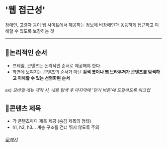 # '웹 접근성'
장애인, 고령자 등이 웹 사이트에서 제공하는 정보에 비장애인과 동등하게 접근하고 이해할 수 있도록 보장하는 것

---

## 📍논리적인 순서
* 프레임, 콘텐츠는 논리적인 순서로 제공해야 한다.
* 화면에 보여지는 콘텐츠의 순서가 아닌 **검색  봇이나 웹 브라우저가 콘텐츠를 탐색하고 이해할 수 있는 선형화된 순서**
###### ex) 모바일 메뉴 제작 시, 내용 탐색 후 마지막에 '닫기 버튼'에 도달하도록 마크업

## 📍콘텐츠 제목
* 각 콘텐츠마다 제목 제공 (숨김 제목의 형태)
* h1, h2, h3... 계층 구조를 건너 뛰지 않도록 주의<br>
###### [💻예시](https://github.com/JEONG-JINA/Web-Accessibility/blob/master/content-title.html)
